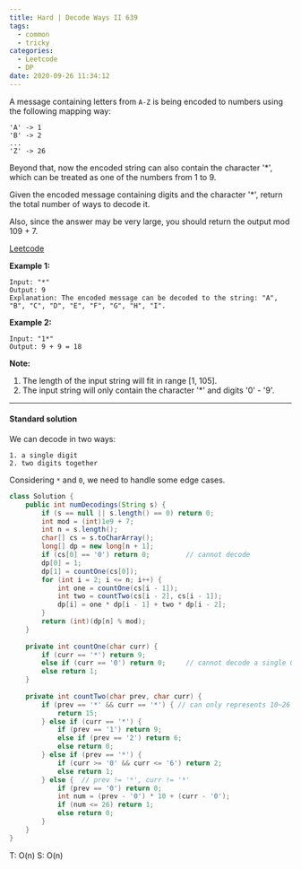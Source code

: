 ```yaml
---
title: Hard | Decode Ways II 639
tags:
  - common
  - tricky
categories:
  - Leetcode
  - DP
date: 2020-09-26 11:34:12
---
```


A message containing letters from `A-Z` is being encoded to numbers using the following mapping way:

```
'A' -> 1
'B' -> 2
...
'Z' -> 26
```

Beyond that, now the encoded string can also contain the character '*', which can be treated as one of the numbers from 1 to 9.

Given the encoded message containing digits and the character '*', return the total number of ways to decode it.

Also, since the answer may be very large, you should return the output mod 109 + 7.

[Leetcode](https://leetcode.com/problems/decode-ways-ii/)

<!--more-->

**Example 1:**

```
Input: "*"
Output: 9
Explanation: The encoded message can be decoded to the string: "A", "B", "C", "D", "E", "F", "G", "H", "I".
```

**Example 2:**

```
Input: "1*"
Output: 9 + 9 = 18
```

**Note:**

1. The length of the input string will fit in range [1, 105].
2. The input string will only contain the character '*' and digits '0' - '9'.

---

#### Standard solution  

We can decode in two ways: 

	1. a single digit
 	2. two digits together

Considering `*` and `0`, we need to handle some edge cases.

```java
class Solution {
    public int numDecodings(String s) {
        if (s == null || s.length() == 0) return 0;
        int mod = (int)1e9 + 7;
        int n = s.length();
        char[] cs = s.toCharArray();
        long[] dp = new long[n + 1];
        if (cs[0] == '0') return 0;         // cannot decode
        dp[0] = 1;
        dp[1] = countOne(cs[0]);
        for (int i = 2; i <= n; i++) {
            int one = countOne(cs[i - 1]);
            int two = countTwo(cs[i - 2], cs[i - 1]);
            dp[i] = one * dp[i - 1] + two * dp[i - 2];
        }
        return (int)(dp[n] % mod);
    }
    
    private int countOne(char curr) {
        if (curr == '*') return 9;
        else if (curr == '0') return 0;     // cannot decode a single 0
        else return 1;
    }
    
    private int countTwo(char prev, char curr) {
        if (prev == '*' && curr == '*') { // can only represents 10~26 except 10 and 20
            return 15;
        } else if (curr == '*') {
            if (prev == '1') return 9;
            else if (prev == '2') return 6;
            else return 0;
        } else if (prev == '*') {
            if (curr >= '0' && curr <= '6') return 2;
            else return 1;
        } else {  // prev != '*', curr != '*'
            if (prev == '0') return 0;
            int num = (prev - '0') * 10 + (curr - '0');
            if (num <= 26) return 1;
            else return 0;
        }
    }
}
```

T: O(n)			S: O(n)